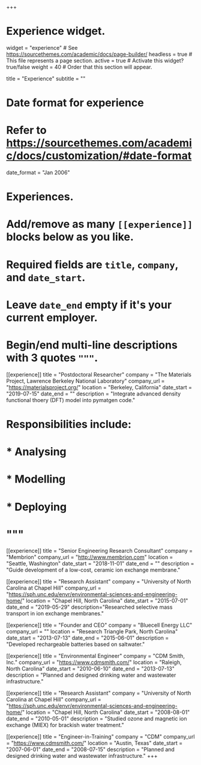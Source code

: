 +++
# Experience widget.
widget = "experience"  # See https://sourcethemes.com/academic/docs/page-builder/
headless = true  # This file represents a page section.
active = true  # Activate this widget? true/false
weight = 40  # Order that this section will appear.

title = "Experience"
subtitle = ""

# Date format for experience
#   Refer to https://sourcethemes.com/academic/docs/customization/#date-format
date_format = "Jan 2006"

# Experiences.
#   Add/remove as many `[[experience]]` blocks below as you like.
#   Required fields are `title`, `company`, and `date_start`.
#   Leave `date_end` empty if it's your current employer.
#   Begin/end multi-line descriptions with 3 quotes `"""`.
[[experience]]
  title = "Postdoctoral Researcher"
  company = "The Materials Project, Lawrence Berkeley National Laboratory"
  company_url = "https://materialsproject.org/"
  location = "Berkeley, California"
  date_start = "2019-07-15"
  date_end = ""
  description = "Integrate advanced density functional thoery (DFT) model into pymatgen code."
 # Responsibilities include:
 # 
 # * Analysing
 # * Modelling
 # * Deploying
 # """

[[experience]]
  title = "Senior Engineering Research Consultant"
  company = "Membrion"
  company_url = "http://www.membrion.com"
  location = "Seattle, Washington"
  date_start = "2018-11-01"
  date_end = ""
  description = "Guide development of a low-cost, ceramic ion exchange membrane."

[[experience]]
  title = "Research Assistant"
  company = "University of North Carolina at Chapel Hill"
  company_url = "https://sph.unc.edu/envr/environmental-sciences-and-engineering-home/"
  location = "Chapel Hill, North Carolina"
  date_start = "2015-07-01"
  date_end = "2019-05-29"
  description="Researched selective mass transport in ion exchange membranes."

[[experience]]
  title = "Founder and CEO"
  company = "Bluecell Energy LLC"
  company_url = ""
  location = "Research Triangle Park, North Carolina"
  date_start = "2013-07-13"
  date_end = "2015-06-01"
  description = "Developed rechargeable batteries based on saltwater."

[[experience]]
  title = "Environmental Engineer"
  company = "CDM Smith, Inc."
  company_url = "https://www.cdmsmith.com/"
  location = "Raleigh, North Carolina"
  date_start = "2010-06-10"
  date_end = "2013-07-13"
  description = "Planned and designed drinking water and wastewater infrastructure."

[[experience]]
  title = "Research Assistant"
  company = "University of North Carolina at Chapel Hill"
  company_url = "https://sph.unc.edu/envr/environmental-sciences-and-engineering-home/"
  location = "Chapel Hill, North Carolina"
  date_start = "2008-08-01"
  date_end = "2010-05-01"
  description = "Studied ozone and magnetic ion exchange (MIEX) for brackish water treatment."

[[experience]]
  title = "Engineer-in-Training"
  company = "CDM"
  company_url = "https://www.cdmsmith.com/"
  location = "Austin, Texas"
  date_start = "2007-06-01"
  date_end = "2008-07-15"
  description = "Planned and designed drinking water and wastewater infrastructure."
+++
